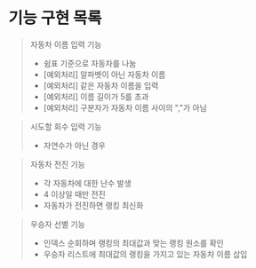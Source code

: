기능 구현 목록
============
> 자동차 이름 입력 기능
> + 쉼표 기준으로 자동차를 나눔
> + [예외처리] 알파벳이 아닌 자동차 이름
> + [예외처리] 같은 자동차 이름을 입력
> + [예외처리] 이름 길이가 5를 초과
> + [예외처리] 구분자가 자동차 이름 사이의 ","가 아님

> 시도할 회수 입력 기능
> + 자연수가 아닌 경우

> 자동차 전진 기능
> + 각 자동차에 대한 난수 발생
> + 4 이상일 때만 전진
> + 자동차가 전진하면 랭킹 최신화

> 우승자 선별 기능
> + 인덱스 순회하며 랭킹의 최대값과 맞는 랭킹 원소를 확인
> + 우승자 리스트에 최대값의 랭킹을 가지고 있는 자동차 이름 삽입